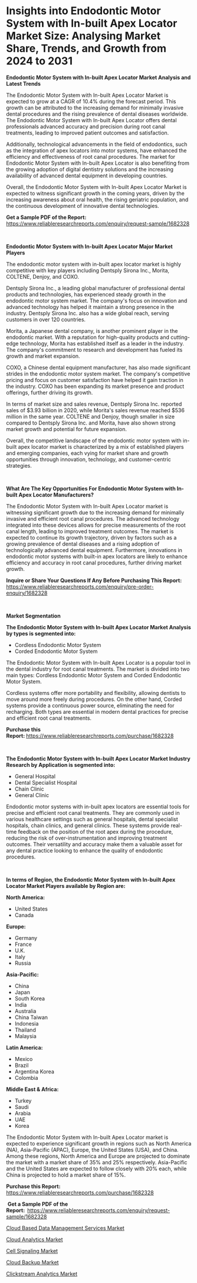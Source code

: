 <p><h1>Insights into Endodontic Motor System with In-built Apex Locator Market Size: Analysing Market Share, Trends, and Growth from 2024 to 2031</h1></p><p><strong>Endodontic Motor System with In-built Apex Locator Market Analysis and Latest Trends</strong></p>
<p><p>The Endodontic Motor System with In-built Apex Locator Market is expected to grow at a CAGR of 10.4% during the forecast period. This growth can be attributed to the increasing demand for minimally invasive dental procedures and the rising prevalence of dental diseases worldwide. The Endodontic Motor System with In-built Apex Locator offers dental professionals advanced accuracy and precision during root canal treatments, leading to improved patient outcomes and satisfaction.</p><p>Additionally, technological advancements in the field of endodontics, such as the integration of apex locators into motor systems, have enhanced the efficiency and effectiveness of root canal procedures. The market for Endodontic Motor System with In-built Apex Locator is also benefiting from the growing adoption of digital dentistry solutions and the increasing availability of advanced dental equipment in developing countries.</p><p>Overall, the Endodontic Motor System with In-built Apex Locator Market is expected to witness significant growth in the coming years, driven by the increasing awareness about oral health, the rising geriatric population, and the continuous development of innovative dental technologies.</p></p>
<p><strong>Get a Sample PDF of the Report:&nbsp;</strong> <a href="https://www.reliableresearchreports.com/enquiry/request-sample/1682328">https://www.reliableresearchreports.com/enquiry/request-sample/1682328</a></p>
<p>&nbsp;</p>
<p><strong>Endodontic Motor System with In-built Apex Locator Major Market Players</strong></p>
<p><p>The endodontic motor system with in-built apex locator market is highly competitive with key players including Dentsply Sirona Inc., Morita, COLTENE, Denjoy, and COXO. </p><p>Dentsply Sirona Inc., a leading global manufacturer of professional dental products and technologies, has experienced steady growth in the endodontic motor system market. The company's focus on innovation and advanced technology has helped it maintain a strong presence in the industry. Dentsply Sirona Inc. also has a wide global reach, serving customers in over 120 countries.</p><p>Morita, a Japanese dental company, is another prominent player in the endodontic market. With a reputation for high-quality products and cutting-edge technology, Morita has established itself as a leader in the industry. The company's commitment to research and development has fueled its growth and market expansion.</p><p>COXO, a Chinese dental equipment manufacturer, has also made significant strides in the endodontic motor system market. The company's competitive pricing and focus on customer satisfaction have helped it gain traction in the industry. COXO has been expanding its market presence and product offerings, further driving its growth.</p><p>In terms of market size and sales revenue, Dentsply Sirona Inc. reported sales of $3.93 billion in 2020, while Morita's sales revenue reached $536 million in the same year. COLTENE and Denjoy, though smaller in size compared to Dentsply Sirona Inc. and Morita, have also shown strong market growth and potential for future expansion. </p><p>Overall, the competitive landscape of the endodontic motor system with in-built apex locator market is characterized by a mix of established players and emerging companies, each vying for market share and growth opportunities through innovation, technology, and customer-centric strategies.</p></p>
<p>&nbsp;</p>
<p><strong>What Are The Key Opportunities For Endodontic Motor System with In-built Apex Locator Manufacturers?</strong></p>
<p><p>The Endodontic Motor System with In-built Apex Locator market is witnessing significant growth due to the increasing demand for minimally invasive and efficient root canal procedures. The advanced technology integrated into these devices allows for precise measurements of the root canal length, leading to improved treatment outcomes. The market is expected to continue its growth trajectory, driven by factors such as a growing prevalence of dental diseases and a rising adoption of technologically advanced dental equipment. Furthermore, innovations in endodontic motor systems with built-in apex locators are likely to enhance efficiency and accuracy in root canal procedures, further driving market growth.</p></p>
<p><strong>Inquire or Share Your Questions If Any Before Purchasing This Report:</strong> <a href="https://www.reliableresearchreports.com/enquiry/pre-order-enquiry/1682328">https://www.reliableresearchreports.com/enquiry/pre-order-enquiry/1682328</a></p>
<p>&nbsp;</p>
<p><strong>Market Segmentation</strong></p>
<p><strong>The Endodontic Motor System with In-built Apex Locator Market Analysis by types is segmented into:</strong></p>
<p><ul><li>Cordless Endodontic Motor System</li><li>Corded Endodontic Motor System</li></ul></p>
<p><p>The Endodontic Motor System with In-built Apex Locator is a popular tool in the dental industry for root canal treatments. The market is divided into two main types: Cordless Endodontic Motor System and Corded Endodontic Motor System. </p><p>Cordless systems offer more portability and flexibility, allowing dentists to move around more freely during procedures. On the other hand, Corded systems provide a continuous power source, eliminating the need for recharging. Both types are essential in modern dental practices for precise and efficient root canal treatments.</p></p>
<p><strong>Purchase this Report:&nbsp;</strong><a href="https://www.reliableresearchreports.com/purchase/1682328">https://www.reliableresearchreports.com/purchase/1682328</a></p>
<p>&nbsp;</p>
<p><strong>The Endodontic Motor System with In-built Apex Locator Market Industry Research by Application is segmented into:</strong></p>
<p><ul><li>General Hospital</li><li>Dental Specialist Hospital</li><li>Chain Clinic</li><li>General Clinic</li></ul></p>
<p><p>Endodontic motor systems with in-built apex locators are essential tools for precise and efficient root canal treatments. They are commonly used in various healthcare settings such as general hospitals, dental specialist hospitals, chain clinics, and general clinics. These systems provide real-time feedback on the position of the root apex during the procedure, reducing the risk of over-instrumentation and improving treatment outcomes. Their versatility and accuracy make them a valuable asset for any dental practice looking to enhance the quality of endodontic procedures.</p></p>
<p>&nbsp;</p>
<p><strong>In terms of Region, the Endodontic Motor System with In-built Apex Locator Market Players available by Region are:</strong></p>
<p>
    <p> <strong> North America: </strong>
        <ul>
            <li>United States</li>
            <li>Canada</li>
        </ul>
        </p> 
    <p> <strong> Europe: </strong>
        <ul>
            <li>Germany</li>
            <li>France</li>
            <li>U.K.</li>
            <li>Italy</li>
            <li>Russia</li>
        </ul>
        </p> 
    <p> <strong> Asia-Pacific: </strong>
        <ul>
            <li>China</li>
            <li>Japan</li>
            <li>South Korea</li>
            <li>India</li>
            <li>Australia</li>
            <li>China Taiwan</li>
            <li>Indonesia</li>
            <li>Thailand</li>
            <li>Malaysia</li>
        </ul>
        </p> 
    <p> <strong> Latin America: </strong>
        <ul>
            <li>Mexico</li>
            <li>Brazil</li>
            <li>Argentina Korea</li>
            <li>Colombia</li>
        </ul>
        </p> 
    <p> <strong> Middle East & Africa: </strong>
        <ul>
            <li>Turkey</li>
            <li>Saudi</li>
            <li>Arabia</li>
            <li>UAE</li>
            <li>Korea</li>
        </ul>
    </p>
    </p>
<p><p>The Endodontic Motor System with In-built Apex Locator market is expected to experience significant growth in regions such as North America (NA), Asia-Pacific (APAC), Europe, the United States (USA), and China. Among these regions, North America and Europe are projected to dominate the market with a market share of 35% and 25% respectively. Asia-Pacific and the United States are expected to follow closely with 20% each, while China is projected to hold a market share of 15%.</p></p>
<p><strong>Purchase this Report: </strong><a href="https://www.reliableresearchreports.com/purchase/1682328">https://www.reliableresearchreports.com/purchase/1682328</a></p>
<p>&nbsp;<strong>Get a Sample PDF of the Report:&nbsp;&nbsp;</strong><a href="https://www.reliableresearchreports.com/enquiry/request-sample/1682328">https://www.reliableresearchreports.com/enquiry/request-sample/1682328</a></p>
<p><strong></strong></p>
<p><p><a href="https://medium.com/p/ea7975decfc8/edit">Cloud Based Data Management Services Market</a></p><p><a href="https://medium.com/p/b1e18a0dc9c0/edit">Cloud Analytics Market</a></p><p><a href="https://medium.com/p/fffc9974d089/edit">Cell Signaling Market</a></p><p><a href="https://medium.com/p/bb8f8a8734f1/edit">Cloud Backup Market</a></p><p><a href="https://medium.com/p/3d9d5086f663/edit">Clickstream Analytics Market</a></p></p>